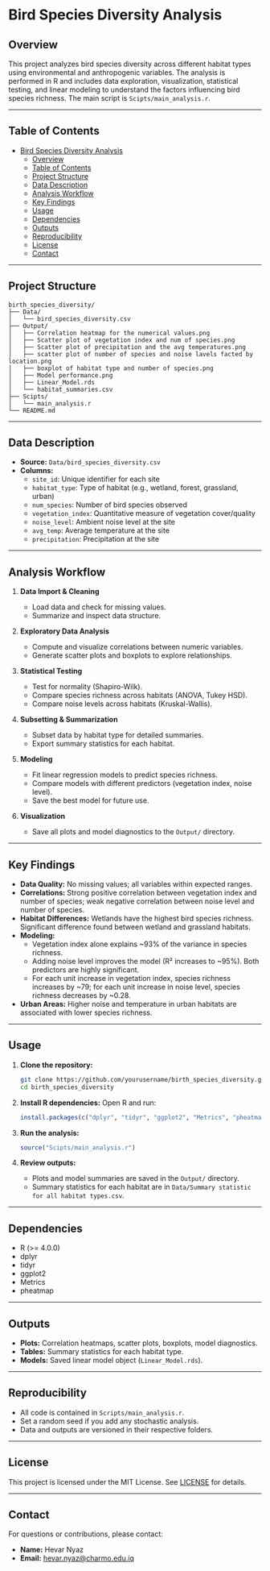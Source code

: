 # Bird Species Diversity Analysis

## Overview

This project analyzes bird species diversity across different habitat types using environmental and anthropogenic variables. The analysis is performed in R and includes data exploration, visualization, statistical testing, and linear modeling to understand the factors influencing bird species richness. The main script is `Scipts/main_analysis.r`.

---

## Table of Contents

- [Bird Species Diversity Analysis](#bird-species-diversity-analysis)
  - [Overview](#overview)
  - [Table of Contents](#table-of-contents)
  - [Project Structure](#project-structure)
  - [Data Description](#data-description)
  - [Analysis Workflow](#analysis-workflow)
  - [Key Findings](#key-findings)
  - [Usage](#usage)
  - [Dependencies](#dependencies)
  - [Outputs](#outputs)
  - [Reproducibility](#reproducibility)
  - [License](#license)
  - [Contact](#contact)

---

## Project Structure

```
birth_species_diversity/
├── Data/
│   └── bird_species_diversity.csv
├── Output/
│   ├── Correlation heatmap for the numerical values.png
│   ├── Scatter plot of vegetation index and num of species.png
│   ├── Scatter plot of precipitation and the avg temperatures.png
│   ├── scatter plot of number of species and noise lavels facted by location.png
│   ├── boxplot of habitat type and number of species.png
│   ├── Model performance.png
│   ├── Linear_Model.rds
│   └── habitat_summaries.csv
├── Scipts/
│   └── main_analysis.r
└── README.md
```

---

## Data Description

- **Source:** `Data/bird_species_diversity.csv`
- **Columns:**
  - `site_id`: Unique identifier for each site
  - `habitat_type`: Type of habitat (e.g., wetland, forest, grassland, urban)
  - `num_species`: Number of bird species observed
  - `vegetation_index`: Quantitative measure of vegetation cover/quality
  - `noise_level`: Ambient noise level at the site
  - `avg_temp`: Average temperature at the site
  - `precipitation`: Precipitation at the site

---

## Analysis Workflow

1. **Data Import & Cleaning**
   - Load data and check for missing values.
   - Summarize and inspect data structure.

2. **Exploratory Data Analysis**
   - Compute and visualize correlations between numeric variables.
   - Generate scatter plots and boxplots to explore relationships.

3. **Statistical Testing**
   - Test for normality (Shapiro-Wilk).
   - Compare species richness across habitats (ANOVA, Tukey HSD).
   - Compare noise levels across habitats (Kruskal-Wallis).

4. **Subsetting & Summarization**
   - Subset data by habitat type for detailed summaries.
   - Export summary statistics for each habitat.

5. **Modeling**
   - Fit linear regression models to predict species richness.
   - Compare models with different predictors (vegetation index, noise level).
   - Save the best model for future use.

6. **Visualization**
   - Save all plots and model diagnostics to the `Output/` directory.

---

## Key Findings

- **Data Quality:** No missing values; all variables within expected ranges.
- **Correlations:** Strong positive correlation between vegetation index and number of species; weak negative correlation between noise level and number of species.
- **Habitat Differences:** Wetlands have the highest bird species richness. Significant difference found between wetland and grassland habitats.
- **Modeling:**
  - Vegetation index alone explains ~93% of the variance in species richness.
  - Adding noise level improves the model (R² increases to ~95%). Both predictors are highly significant.
  - For each unit increase in vegetation index, species richness increases by ~79; for each unit increase in noise level, species richness decreases by ~0.28.
- **Urban Areas:** Higher noise and temperature in urban habitats are associated with lower species richness.

---

## Usage

1. **Clone the repository:**
   ```sh
   git clone https://github.com/yourusername/birth_species_diversity.git
   cd birth_species_diversity
   ```

2. **Install R dependencies:**
   Open R and run:
   ```r
   install.packages(c("dplyr", "tidyr", "ggplot2", "Metrics", "pheatmap"))
   ```

3. **Run the analysis:**
   ```r
   source("Scipts/main_analysis.r")
   ```

4. **Review outputs:**
   - Plots and model summaries are saved in the `Output/` directory.
   - Summary statistics for each habitat are in `Data/Summary statistic for all habitat types.csv`.

---

## Dependencies

- R (>= 4.0.0)
- dplyr
- tidyr
- ggplot2
- Metrics
- pheatmap

---

## Outputs

- **Plots:** Correlation heatmaps, scatter plots, boxplots, model diagnostics.
- **Tables:** Summary statistics for each habitat type.
- **Models:** Saved linear model object (`Linear_Model.rds`).

---

## Reproducibility

- All code is contained in `Scripts/main_analysis.r`.
- Set a random seed if you add any stochastic analysis.
- Data and outputs are versioned in their respective folders.

---

## License

This project is licensed under the MIT License. See [LICENSE](LICENSE) for details.

---

## Contact

For questions or contributions, please contact:

- **Name:** Hevar Nyaz
- **Email:** hevar.nyaz@charmo.edu.iq
